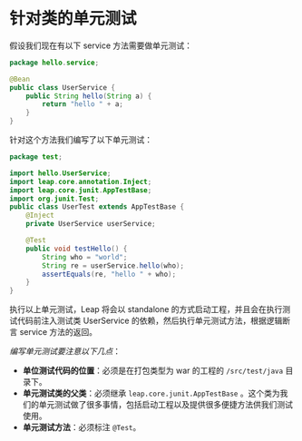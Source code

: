 # 针对类的单元测试

假设我们现在有以下 service 方法需要做单元测试：

```java
package hello.service;

@Bean
public class UserService {
    public String hello(String a) {
        return "hello " + a;
    }
}
```

针对这个方法我们编写了以下单元测试：

```java
package test;

import hello.UserService;
import leap.core.annotation.Inject;
import leap.core.junit.AppTestBase;
import org.junit.Test;
public class UserTest extends AppTestBase {
    @Inject
    private UserService userService;

    @Test
    public void testHello() {
        String who = "world";
        String re = userService.hello(who);
        assertEquals(re, "hello " + who);
    }
}
```

执行以上单元测试，Leap 将会以 standalone 的方式启动工程，并且会在执行测试代码前注入测试类 UserService 的依赖，然后执行单元测试方法，根据逻辑断言 service 方法的返回。

_编写单元测试要注意以下几点_：

- **单位测试代码的位置**：必须是在打包类型为 war 的工程的 `/src/test/java` 目录下。
- **单元测试类的父类**：必须继承 `leap.core.junit.AppTestBase` 。这个类为我们的单元测试做了很多事情，包括启动工程以及提供很多便捷方法供我们测试使用。
- **单元测试方法**：必须标注 `@Test`。